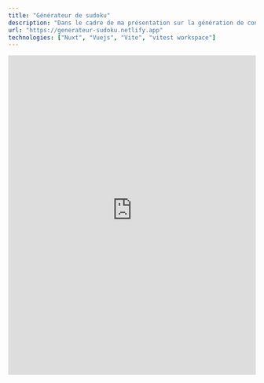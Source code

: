 ```yaml
---
title: "Générateur de sudoku"
description: "Dans le cadre de ma présentation sur la génération de contenu procédurale dans la musique, j'ai créé un solver de sudoku."
url: "https://generateur-sudoku.netlify.app"
technologies: ["Nuxt", "Vuejs", "Vite", "vitest workspace"]
---
```


<iframe src="https://generateur-sudoku.netlify.app" allow="autoplay *; encrypted-media *; fullscreen *; clipboard-write" frameborder="0" height="650" width="100%" sandbox="allow-forms allow-popups allow-same-origin allow-scripts allow-storage-access-by-user-activation allow-top-navigation-by-user-activation" title="Générateur de sudoku procédural"></iframe>
